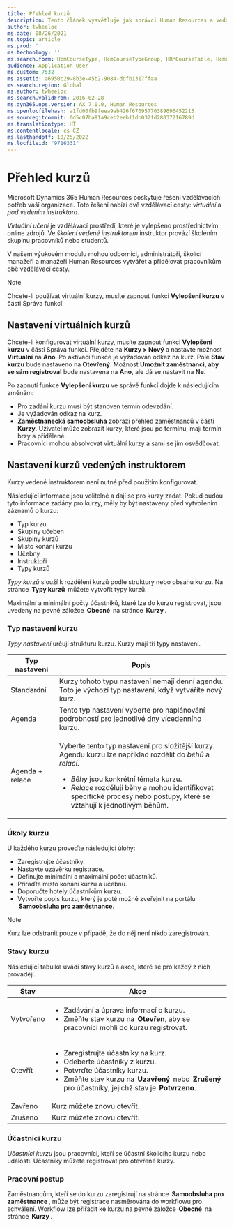 ```yaml
---
title: Přehled kurzů
description: Tento článek vysvětluje jak správci Human Resources a vedoucí pracovníci mohou funkce kurzů používat ke správě informací o kurzech, které jsou dostupné pracovníkům.
author: twheeloc
ms.date: 08/26/2021
ms.topic: article
ms.prod: ''
ms.technology: ''
ms.search.form: HcmCourseType, HcmCourseTypeGroup, HRMCourseTable, HcmLearningWorkspace
audience: Application User
ms.custom: 7532
ms.assetid: a6950c29-8b3e-45b2-9084-ddfb1317ffaa
ms.search.region: Global
ms.author: twheeloc
ms.search.validFrom: 2016-02-28
ms.dyn365.ops.version: AX 7.0.0, Human Resources
ms.openlocfilehash: a1fd00fb9feea9ab426f67095770389696452215
ms.sourcegitcommit: 0d5c07ba91a9ceb2eeb11db032fd28037216789d
ms.translationtype: HT
ms.contentlocale: cs-CZ
ms.lasthandoff: 10/25/2022
ms.locfileid: "9716331"
---
```

# <a name="courses-overview"></a>Přehled kurzů

Microsoft Dynamics 365 Human Resources poskytuje řešení vzdělávacích potřeb vaší organizace. Toto řešení nabízí dvě vzdělávací cesty: *virtuální* a *pod vedením instruktora*.

*Virtuální učení* je vzdělávací prostředí, které je vylepšeno prostřednictvím online zdrojů. Ve *školení vedené instruktorem* instruktor provází školením skupinu pracovníků nebo studentů.

V našem výukovém modulu mohou odborníci, administrátoři, školící manažeři a manažeři Human Resources vytvářet a přidělovat pracovníkům obě vzdělávací cesty.

> [!NOTE]
> Chcete-li používat virtuální kurzy, musíte zapnout funkci **Vylepšení kurzu** v části Správa funkcí.

## <a name="set-up-virtual-courses"></a>Nastavení virtuálních kurzů

Chcete-li konfigurovat virtuální kurzy, musíte zapnout funkci **Vylepšení kurzu** v části Správa funkcí. Přejděte na **Kurzy \> Nový** a nastavte možnost **Virtuální** na **Ano**. Po aktivaci funkce je vyžadován odkaz na kurz. Pole **Stav kurzu** bude nastaveno na **Otevřený**. Možnost **Umožnit zaměstnanci, aby se sám registroval** bude nastavena na **Ano**, ale dá se nastavit na **Ne**.

Po zapnutí funkce **Vylepšení kurzu** ve správě funkcí dojde k následujícím změnám:

- Pro zadání kurzu musí být stanoven termín odevzdání.
- Je vyžadován odkaz na kurz.
- **Zaměstnanecká samoobsluha** zobrazí přehled zaměstnanců v části **Kurzy**. Uživatel může zobrazit kurzy, které jsou po termínu, mají termín brzy a přidělené.
- Pracovníci mohou absolvovat virtuální kurzy a sami se jim osvědčovat.

## <a name="set-up-instructor-led-courses"></a>Nastavení kurzů vedených instruktorem

Kurzy vedené instruktorem není nutné před použitím konfigurovat.

Následující informace jsou volitelné a dají se pro kurzy zadat. Pokud budou tyto informace zadány pro kurzy, měly by být nastaveny před vytvořením záznamů o kurzu:

- Typ kurzu
- Skupiny učeben
- Skupiny kurzů
- Místo konání kurzu
- Učebny
- Instruktoři
- Typy kurzů

*Typy kurzů* slouží k rozdělení kurzů podle struktury nebo obsahu kurzu. Na stránce  **Typy kurzů**  můžete vytvořit typy kurzů.

Maximální a minimální počty účastníků, které lze do kurzu registrovat, jsou uvedeny na pevné záložce  **Obecné**  na stránce  **Kurzy** .

### <a name="course-setup-type"></a>Typ nastavení kurzu 

*Typy nastavení* určují strukturu kurzu. Kurzy mají tři typy nastavení.

| Typ nastavení | Popis |
|------|--------|
| Standardní | Kurzy tohoto typu nastavení nemají denní agendu. Toto je výchozí typ nastavení, když vytváříte nový kurz. |
| Agenda | Tento typ nastavení vyberte pro naplánování podrobností pro jednotlivé dny vícedenního kurzu. |
| Agenda + relace | <p>Vyberte tento typ nastavení pro složitější kurzy. Agendu kurzu lze například rozdělit do *běhů* a *relací*.</p><ul><li>*Běhy* jsou konkrétní témata kurzu.</li><li>*Relace* rozdělují běhy a mohou identifikovat specifické procesy nebo postupy, které se vztahují k jednotlivým běhům.</li></ul> |

### <a name="course-tasks"></a>Úkoly kurzu

U každého kurzu proveďte následující úlohy:

- Zaregistrujte účastníky.
- Nastavte uzávěrku registrace.
- Definujte minimální a maximální počet účastníků.
- Přiřaďte místo konání kurzu a učebnu.
- Doporučte hotely účastníkům kurzu.
- Vytvořte popis kurzu, který je poté možné zveřejnit na portálu  **Samoobsluha pro zaměstnance**.

> [!NOTE]
> Kurz lze odstranit pouze v případě, že do něj není nikdo zaregistrován.

### <a name="course-statuses"></a>Stavy kurzu

Následující tabulka uvádí stavy kurzů a akce, které se pro každý z nich provádějí.

| Stav | Akce |
|------|--------|
| Vytvořeno | <ul><li>Zadávání a úprava informací o kurzu.</li><li>Změňte stav kurzu na  **Otevřen**, aby se pracovníci mohli do kurzu registrovat.</li></ul> | 
| Otevřít | <ul><li>Zaregistrujte účastníky na kurz.</li><li>Odeberte účastníky z kurzu.</li><li>Potvrďte účastníky kurzu.</li><li>Změňte stav kurzu na  **Uzavřený**  nebo  **Zrušený** pro účastníky, jejichž stav je  **Potvrzeno**.</li></ul>|
| Zavřeno | Kurz můžete znovu otevřít. |
| Zrušeno | Kurz můžete znovu otevřít. |

### <a name="course-participants"></a>Účastníci kurzu

*Účastníci kurzu* jsou pracovníci, kteří se účastní školicího kurzu nebo události. Účastníky můžete registrovat pro otevřené kurzy.

### <a name="workflow"></a>Pracovní postup

Zaměstnancům, kteří se do kurzu zaregistrují na stránce  **Samoobsluha pro zaměstnance** , může být registrace nasměrována do workflowu pro schválení. Workflow lze přiřadit ke kurzu na pevné záložce  **Obecné**  na stránce  **Kurzy** .
